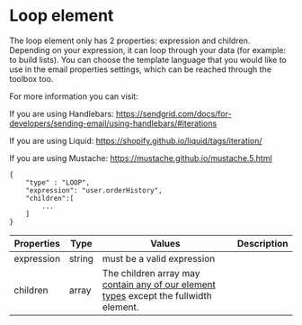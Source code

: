 # Loop element

The loop element only has 2 properties: expression and children.
Depending on your expression, it can loop through your data (for example: to build lists).
You can choose the template language that you would like to use in the email properties settings, which can be reached through the toolbox too.

For more information you can visit:

If you are using Handlebars: https://sendgrid.com/docs/for-developers/sending-email/using-handlebars/#iterations

If you are using Liquid: https://shopify.github.io/liquid/tags/iteration/

If you are using Mustache: https://mustache.github.io/mustache.5.html

```
{
	"type" : "LOOP",
	"expression": "user.orderHistory",
	"children":[
		...
	]
}
```

Properties | Type | Values | Description
--- | --- | --- | ---
expression | string | must be a valid expression
children | array | The children array may [contain any of our element types](/elements) except the fullwidth element.

